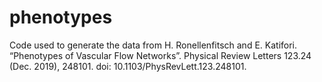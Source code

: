 # phenotypes
Code used to generate the data from H. Ronellenfitsch and E. Katifori. “Phenotypes of Vascular Flow Networks”. Physical Review Letters 123.24 (Dec. 2019), 248101. doi: 10.1103/PhysRevLett.123.248101.

